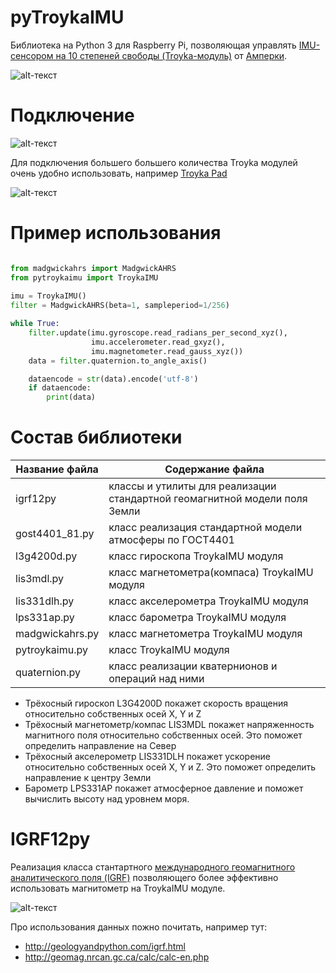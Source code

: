 pyTroykaIMU
==========

Библиотека на Python 3 для Raspberry Pi, позволяющая управлять [IMU-сенсором на 10 степеней свободы (Troyka-модуль)](http://amperka.ru/product/troyka-imu-10-dof)
от [Амперки](http://amperka.ru/).

![alt-текст](https://static-eu.insales.ru/images/products/1/799/58802975/troyka-imu-10-dof.1.jpg "IMU-сенсор на 10 степеней свободы (Troyka-модуль)")


Подключение
==========
![alt-текст](http://wiki.amperka.ru/_media/продукты:troyka-gpio-expander:gpio_ext.png "Подключение аналогично любому модулю Troyka")

Для подключения большего большего количества Troyka модулей очень удобно использовать, например [Troyka Pad](http://amperka.ru/product/troyka-pad-1x4)

![alt-текст](https://static-eu.insales.ru/images/products/1/2757/98380485/troyka_pad_all_in.jpg "Troyka Pad")

Пример использования
====================
```python

from madgwickahrs import MadgwickAHRS
from pytroykaimu import TroykaIMU
 
imu = TroykaIMU()
filter = MadgwickAHRS(beta=1, sampleperiod=1/256)

while True:
    filter.update(imu.gyroscope.read_radians_per_second_xyz(),
                  imu.accelerometer.read_gxyz(),
                  imu.magnetometer.read_gauss_xyz())
    data = filter.quaternion.to_angle_axis()

    dataencode = str(data).encode('utf-8')
    if dataencode:
        print(data)

```

Состав библиотеки
====================
Название файла      | Содержание файла
--------------------|----------------------
igrf12py            | классы и утилиты для реализации стандартной геомагнитной модели поля Земли
gost4401_81.py      | класс реализация стандартной модели атмосферы по ГОСТ4401
l3g4200d.py         | класс гироскопа TroykaIMU модуля
lis3mdl.py          | класс магнетометра(компаса) TroykaIMU модуля
lis331dlh.py        | класс акселерометра TroykaIMU модуля
lps331ap.py         | класс барометра TroykaIMU модуля
madgwickahrs.py     | класс магнетометра TroykaIMU модуля
pytroykaimu.py      | класс TroykaIMU модуля
quaternion.py       | класс реализации кватернионов и операций над ними



- Трёхосный гироскоп L3G4200D покажет скорость вращения относительно собственных осей X, Y и Z
- Трёхосный магнетометр/компас LIS3MDL покажет напряженность магнитного поля относительно собственных осей. Это поможет определить направление на Север
- Трёхосный акселерометр LIS331DLH покажет ускорение относительно собственных осей X, Y и Z. Это поможет определить направление к центру Земли 
- Барометр LPS331AP покажет атмосферное давление и поможет вычислить высоту над уровнем моря.



IGRF12py
==========

Реализация класса стантартного [международного геомагнитного аналитического поля (IGRF)](https://ru.wikipedia.org/wiki/Международное_геомагнитное_аналитическое_поле) 
позволяющего более эффективно использовать магнитометр на TroykaIMU модуле.


![alt-текст](https://pbs.twimg.com/media/DNyvjhQVQAAl9Iu.png "pyigrf12")  

Про использования данных пожно почитать, например тут:
- http://geologyandpython.com/igrf.html
- http://geomag.nrcan.gc.ca/calc/calc-en.php